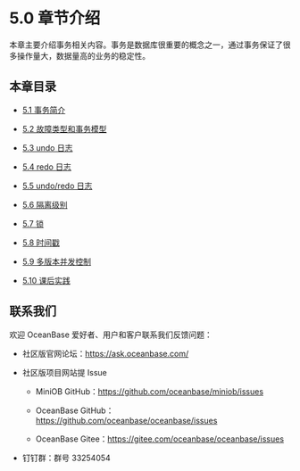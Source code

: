 # 5.0 章节介绍

本章主要介绍事务相关内容。事务是数据库很重要的概念之一，通过事务保证了很多操作量大，数据量高的业务的稳定性。

## 本章目录

- [5.1 事务简介](2.business-profile.md)

- [5.2 故障类型和事务模型](3.transaction-model.md)

- [5.3 undo 日志](4.undo-log.md)

- [5.4 redo 日志](5.redo-log.md)

- [5.5 undo/redo 日志](6.undo-redo-log.md)

- [5.6 隔离级别](7.isolation-level.md)

- [5.7 锁](8.lock.md)

- [5.8 时间戳](9.timestamp.md)

- [5.9 多版本并发控制](10.mvcc.md)

- [5.10 课后实践](11.homework.md)

## 联系我们

欢迎 OceanBase 爱好者、用户和客户联系我们反馈问题：

- 社区版官网论坛：<https://ask.oceanbase.com/>

- 社区版项目网站提 Issue

  - MiniOB GitHub：<https://github.com/oceanbase/miniob/issues>

  - OceanBase GitHub：<https://github.com/oceanbase/oceanbase/issues>

  - OceanBase Gitee：<https://gitee.com/oceanbase/oceanbase/issues>

- 钉钉群：群号 33254054

